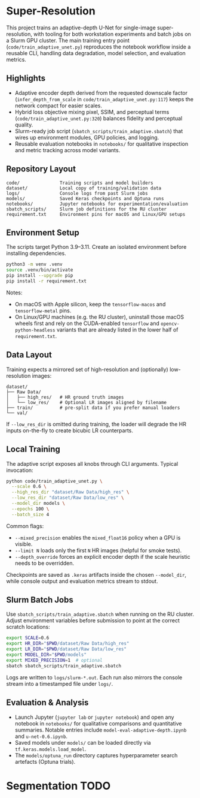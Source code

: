 # Super-Resolution

This project trains an adaptive-depth U-Net for single-image super-resolution, with tooling for both workstation experiments and batch jobs on a Slurm GPU cluster. The main training entry point (`code/train_adaptive_unet.py`) reproduces the notebook workflow inside a reusable CLI, handling data degradation, model selection, and evaluation metrics.

## Highlights
- Adaptive encoder depth derived from the requested downscale factor (`infer_depth_from_scale` in `code/train_adaptive_unet.py:117`) keeps the network compact for easier scales.
- Hybrid loss objective mixing pixel, SSIM, and perceptual terms (`code/train_adaptive_unet.py:320`) balances fidelity and perceptual quality.
- Slurm-ready job script (`sbatch_scripts/train_adaptive.sbatch`) that wires up environment modules, GPU policies, and logging.
- Reusable evaluation notebooks in `notebooks/` for qualitative inspection and metric tracking across model variants.

## Repository Layout
```
code/               Training scripts and model builders
dataset/            Local copy of training/validation data
logs/               Console logs from past Slurm jobs
models/             Saved Keras checkpoints and Optuna runs
notebooks/          Jupyter notebooks for experimentation/evaluation
sbatch_scripts/     Slurm job definitions for the RU cluster
requirement.txt     Environment pins for macOS and Linux/GPU setups
```

## Environment Setup
The scripts target Python 3.9–3.11. Create an isolated environment before installing dependencies.

```bash
python3 -m venv .venv
source .venv/bin/activate
pip install --upgrade pip
pip install -r requirement.txt
```

Notes:
- On macOS with Apple silicon, keep the `tensorflow-macos` and `tensorflow-metal` pins.
- On Linux/GPU machines (e.g. the RU cluster), uninstall those macOS wheels first and rely on the CUDA-enabled `tensorflow` and `opencv-python-headless` variants that are already listed in the lower half of `requirement.txt`.

## Data Layout
Training expects a mirrored set of high-resolution and (optionally) low-resolution images:

```
dataset/
├── Raw Data/
│   ├── high_res/   # HR ground truth images
│   └── low_res/    # Optional LR images aligned by filename
├── train/          # pre-split data if you prefer manual loaders
└── val/
```

If `--low_res_dir` is omitted during training, the loader will degrade the HR inputs on-the-fly to create bicubic LR counterparts.

## Local Training
The adaptive script exposes all knobs through CLI arguments. Typical invocation:

```bash
python code/train_adaptive_unet.py \
  --scale 0.6 \
  --high_res_dir "dataset/Raw Data/high_res" \
  --low_res_dir "dataset/Raw Data/low_res" \
  --model_dir models \
  --epochs 100 \
  --batch_size 4
```

Common flags:
- `--mixed_precision` enables the `mixed_float16` policy when a GPU is visible.
- `--limit N` loads only the first `N` HR images (helpful for smoke tests).
- `--depth_override` forces an explicit encoder depth if the scale heuristic needs to be overridden.

Checkpoints are saved as `.keras` artifacts inside the chosen `--model_dir`, while console output and evaluation metrics stream to stdout.

## Slurm Batch Jobs
Use `sbatch_scripts/train_adaptive.sbatch` when running on the RU cluster. Adjust environment variables before submission to point at the correct scratch locations:

```bash
export SCALE=0.6
export HR_DIR="$PWD/dataset/Raw Data/high_res"
export LR_DIR="$PWD/dataset/Raw Data/low_res"
export MODEL_DIR="$PWD/models"
export MIXED_PRECISION=1  # optional
sbatch sbatch_scripts/train_adaptive.sbatch
```

Logs are written to `logs/slurm-*.out`. Each run also mirrors the console stream into a timestamped file under `logs/`.

## Evaluation & Analysis
- Launch Jupyter (`jupyter lab` or `jupyter notebook`) and open any notebook in `notebooks/` for qualitative comparisons and quantitative summaries. Notable entries include `model-eval-adaptive-depth.ipynb` and `u-net-0.6.ipynb`.
- Saved models under `models/` can be loaded directly via `tf.keras.models.load_model`.
- The `models/optuna_run` directory captures hyperparameter search artefacts (Optuna trials).

# Segmentation TODO